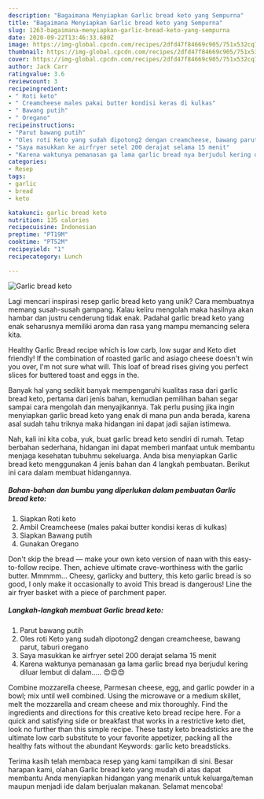 ```yaml
---
description: "Bagaimana Menyiapkan Garlic bread keto yang Sempurna"
title: "Bagaimana Menyiapkan Garlic bread keto yang Sempurna"
slug: 1263-bagaimana-menyiapkan-garlic-bread-keto-yang-sempurna
date: 2020-09-22T13:46:33.680Z
image: https://img-global.cpcdn.com/recipes/2dfd47f84669c905/751x532cq70/garlic-bread-keto-foto-resep-utama.jpg
thumbnail: https://img-global.cpcdn.com/recipes/2dfd47f84669c905/751x532cq70/garlic-bread-keto-foto-resep-utama.jpg
cover: https://img-global.cpcdn.com/recipes/2dfd47f84669c905/751x532cq70/garlic-bread-keto-foto-resep-utama.jpg
author: Jack Carr
ratingvalue: 3.6
reviewcount: 3
recipeingredient:
- " Roti keto"
- " Creamcheese males pakai butter kondisi keras di kulkas"
- " Bawang putih"
- " Oregano"
recipeinstructions:
- "Parut bawang putih"
- "Oles roti Keto yang sudah dipotong2 dengan creamcheese, bawang parut, taburi oregano"
- "Saya masukkan ke airfryer setel 200 derajat selama 15 menit"
- "Karena waktunya pemanasan ga lama garlic bread nya berjudul kering diluar lembut di dalam..... 😍😍😍"
categories:
- Resep
tags:
- garlic
- bread
- keto

katakunci: garlic bread keto 
nutrition: 135 calories
recipecuisine: Indonesian
preptime: "PT19M"
cooktime: "PT52M"
recipeyield: "1"
recipecategory: Lunch

---
```



![Garlic bread keto](https://img-global.cpcdn.com/recipes/2dfd47f84669c905/751x532cq70/garlic-bread-keto-foto-resep-utama.jpg)

Lagi mencari inspirasi resep garlic bread keto yang unik? Cara membuatnya memang susah-susah gampang. Kalau keliru mengolah maka hasilnya akan hambar dan justru cenderung tidak enak. Padahal garlic bread keto yang enak seharusnya memiliki aroma dan rasa yang mampu memancing selera kita.

Healthy Garlic Bread recipe which is low carb, low sugar and Keto diet friendly! If the combination of roasted garlic and asiago cheese doesn&#39;t win you over, I&#39;m not sure what will. This loaf of bread rises giving you perfect slices for buttered toast and eggs in the.

Banyak hal yang sedikit banyak mempengaruhi kualitas rasa dari garlic bread keto, pertama dari jenis bahan, kemudian pemilihan bahan segar sampai cara mengolah dan menyajikannya. Tak perlu pusing jika ingin menyiapkan garlic bread keto yang enak di mana pun anda berada, karena asal sudah tahu triknya maka hidangan ini dapat jadi sajian istimewa.


Nah, kali ini kita coba, yuk, buat garlic bread keto sendiri di rumah. Tetap berbahan sederhana, hidangan ini dapat memberi manfaat untuk membantu menjaga kesehatan tubuhmu sekeluarga. Anda bisa menyiapkan Garlic bread keto menggunakan 4 jenis bahan dan 4 langkah pembuatan. Berikut ini cara dalam membuat hidangannya.

<!--inarticleads1-->

##### Bahan-bahan dan bumbu yang diperlukan dalam pembuatan Garlic bread keto:

1. Siapkan  Roti keto
1. Ambil  Creamcheese (males pakai butter kondisi keras di kulkas)
1. Siapkan  Bawang putih
1. Gunakan  Oregano


Don&#39;t skip the bread — make your own keto version of naan with this easy-to-follow recipe. Then, achieve ultimate crave-worthiness with the garlic butter. Mmmmm… Cheesy, garlicky and buttery, this keto garlic bread is so good, I only make it occasionally to avoid This bread is dangerous! Line the air fryer basket with a piece of parchment paper. 

<!--inarticleads2-->

##### Langkah-langkah membuat Garlic bread keto:

1. Parut bawang putih
1. Oles roti Keto yang sudah dipotong2 dengan creamcheese, bawang parut, taburi oregano
1. Saya masukkan ke airfryer setel 200 derajat selama 15 menit
1. Karena waktunya pemanasan ga lama garlic bread nya berjudul kering diluar lembut di dalam..... 😍😍😍


Combine mozzarella cheese, Parmesan cheese, egg, and garlic powder in a bowl; mix until well combined. Using the microwave or a medium skillet, melt the mozzarella and cream cheese and mix thoroughly. Find the ingredients and directions for this creative keto bread recipe here. For a quick and satisfying side or breakfast that works in a restrictive keto diet, look no further than this simple recipe. These tasty keto breadsticks are the ultimate low carb substitute to your favorite appetizer, packing all the healthy fats without the abundant Keywords: garlic keto breadsticks. 

Terima kasih telah membaca resep yang kami tampilkan di sini. Besar harapan kami, olahan Garlic bread keto yang mudah di atas dapat membantu Anda menyiapkan hidangan yang menarik untuk keluarga/teman maupun menjadi ide dalam berjualan makanan. Selamat mencoba!
